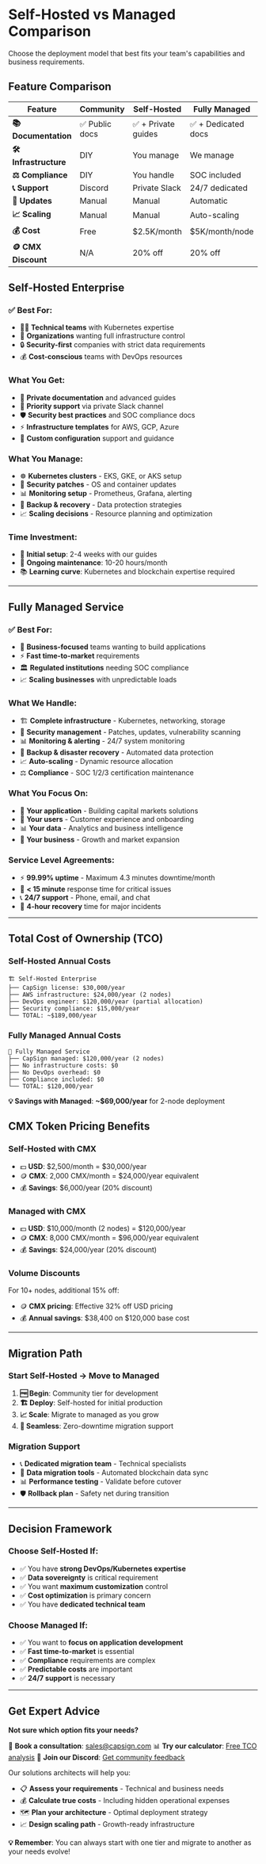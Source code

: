 # Self-Hosted vs Managed Comparison

Choose the deployment model that best fits your team's capabilities and business requirements.

## Feature Comparison

| Feature               | Community      | Self-Hosted         | Fully Managed       |
| --------------------- | -------------- | ------------------- | ------------------- |
| **📚 Documentation**  | ✅ Public docs | ✅ + Private guides | ✅ + Dedicated docs |
| **🛠️ Infrastructure** | DIY            | You manage          | We manage           |
| **⚖️ Compliance**     | DIY            | You handle          | SOC included        |
| **📞 Support**        | Discord        | Private Slack       | 24/7 dedicated      |
| **🔄 Updates**        | Manual         | Manual              | Automatic           |
| **📈 Scaling**        | Manual         | Manual              | Auto-scaling        |
| **💰 Cost**           | Free           | $2.5K/month         | $5K/month/node      |
| **🪙 CMX Discount**   | N/A            | 20% off             | 20% off             |

## Self-Hosted Enterprise

### **✅ Best For:**

- 🧑‍💻 **Technical teams** with Kubernetes expertise
- 🏢 **Organizations** wanting full infrastructure control
- 🔒 **Security-first** companies with strict data requirements
- 💰 **Cost-conscious** teams with DevOps resources

### **What You Get:**

- 📖 **Private documentation** and advanced guides
- 🎯 **Priority support** via private Slack channel
- 🛡️ **Security best practices** and SOC compliance docs
- ⚡ **Infrastructure templates** for AWS, GCP, Azure
- 🔧 **Custom configuration** support and guidance

### **What You Manage:**

- ☸️ **Kubernetes clusters** - EKS, GKE, or AKS setup
- 🔐 **Security patches** - OS and container updates
- 📊 **Monitoring setup** - Prometheus, Grafana, alerting
- 🔄 **Backup & recovery** - Data protection strategies
- 📈 **Scaling decisions** - Resource planning and optimization

### **Time Investment:**

- 🚀 **Initial setup**: 2-4 weeks with our guides
- 🔧 **Ongoing maintenance**: 10-20 hours/month
- 📚 **Learning curve**: Kubernetes and blockchain expertise required

---

## Fully Managed Service

### **✅ Best For:**

- 🎯 **Business-focused** teams wanting to build applications
- ⚡ **Fast time-to-market** requirements
- 🏛️ **Regulated institutions** needing SOC compliance
- 📈 **Scaling businesses** with unpredictable loads

### **What We Handle:**

- 🏗️ **Complete infrastructure** - Kubernetes, networking, storage
- 🔐 **Security management** - Patches, updates, vulnerability scanning
- 📊 **Monitoring & alerting** - 24/7 system monitoring
- 🔄 **Backup & disaster recovery** - Automated data protection
- 📈 **Auto-scaling** - Dynamic resource allocation
- ⚖️ **Compliance** - SOC 1/2/3 certification maintenance

### **What You Focus On:**

- 🎯 **Your application** - Building capital markets solutions
- 👥 **Your users** - Customer experience and onboarding
- 📊 **Your data** - Analytics and business intelligence
- 💼 **Your business** - Growth and market expansion

### **Service Level Agreements:**

- ⚡ **99.99% uptime** - Maximum 4.3 minutes downtime/month
- 🚨 **< 15 minute** response time for critical issues
- 📞 **24/7 support** - Phone, email, and chat
- 🔄 **4-hour recovery** time for major incidents

---

## Total Cost of Ownership (TCO)

### **Self-Hosted Annual Costs**

```
🏗️ Self-Hosted Enterprise
├── CapSign license: $30,000/year
├── AWS infrastructure: $24,000/year (2 nodes)
├── DevOps engineer: $120,000/year (partial allocation)
├── Security compliance: $15,000/year
└── TOTAL: ~$189,000/year
```

### **Fully Managed Annual Costs**

```
🚀 Fully Managed Service
├── CapSign managed: $120,000/year (2 nodes)
├── No infrastructure costs: $0
├── No DevOps overhead: $0
├── Compliance included: $0
└── TOTAL: $120,000/year
```

**💡 Savings with Managed**: **~$69,000/year** for 2-node deployment

## CMX Token Pricing Benefits

### **Self-Hosted with CMX**

- 💵 **USD**: $2,500/month = $30,000/year
- 🪙 **CMX**: 2,000 CMX/month = $24,000/year equivalent
- 💰 **Savings**: $6,000/year (20% discount)

### **Managed with CMX**

- 💵 **USD**: $10,000/month (2 nodes) = $120,000/year
- 🪙 **CMX**: 8,000 CMX/month = $96,000/year equivalent
- 💰 **Savings**: $24,000/year (20% discount)

### **Volume Discounts**

For 10+ nodes, additional 15% off:

- 🪙 **CMX pricing**: Effective 32% off USD pricing
- 💰 **Annual savings**: $38,400 on $120,000 base cost

---

## Migration Path

### **Start Self-Hosted → Move to Managed**

1. **🆓 Begin**: Community tier for development
2. **🏗️ Deploy**: Self-hosted for initial production
3. **📈 Scale**: Migrate to managed as you grow
4. **🔄 Seamless**: Zero-downtime migration support

### **Migration Support**

- 📞 **Dedicated migration team** - Technical specialists
- 🔄 **Data migration tools** - Automated blockchain data sync
- 📊 **Performance testing** - Validate before cutover
- 🛡️ **Rollback plan** - Safety net during transition

---

## Decision Framework

### **Choose Self-Hosted If:**

- ✅ You have **strong DevOps/Kubernetes expertise**
- ✅ **Data sovereignty** is critical requirement
- ✅ You want **maximum customization** control
- ✅ **Cost optimization** is primary concern
- ✅ You have **dedicated technical team**

### **Choose Managed If:**

- ✅ You want to **focus on application development**
- ✅ **Fast time-to-market** is essential
- ✅ **Compliance** requirements are complex
- ✅ **Predictable costs** are important
- ✅ **24/7 support** is necessary

---

## Get Expert Advice

**Not sure which option fits your needs?**

🎯 **Book a consultation**: [sales@capsign.com](mailto:sales@capsign.com)
📊 **Try our calculator**: [Free TCO analysis](mailto:sales@capsign.com?subject=TCO%20Analysis)
💬 **Join our Discord**: [Get community feedback](https://discord.gg/gSmnZ9wmNv)

Our solutions architects will help you:

- 📋 **Assess your requirements** - Technical and business needs
- 💰 **Calculate true costs** - Including hidden operational expenses
- 🗺️ **Plan your architecture** - Optimal deployment strategy
- 📈 **Design scaling path** - Growth-ready infrastructure

**💡 Remember**: You can always start with one tier and migrate to another as your needs evolve!
